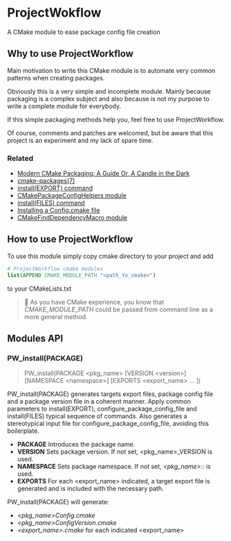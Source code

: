 # ProjectWokflow

A CMake module to ease package config file creation

## Why to use ProjectWorkflow

Main motivation to write this CMake module is to automate very common patterns when creating packages.

Obviously this is a very simple and incomplete module. Mainly because packaging is a complex subject and also because is not my purpose to write a complete module for everybody.

If this simple packaging methods help you, feel free to use ProjectWorkflow.

Of course, comments and patches are welcomed, but be aware that this project is an experiment and my lack of spare time.

### Related
- [Modern CMake Packaging: A Guide
Or, A Candle in the Dark](https://blog.vito.nyc/posts/cmake-pkg/)
- [cmake-packages(7)](https://cmake.org/cmake/help/latest/manual/cmake-packages.7.html#creating-packages)
- [install(EXPORT) command](https://cmake.org/cmake/help/latest/command/install.html#export)
- [CMakePackageConfigHelpers module](https://cmake.org/cmake/help/latest/module/CMakePackageConfigHelpers.html)
- [install(FILES) command](https://cmake.org/cmake/help/latest/command/install.html#files)
- [Installing a Config.cmake file](https://www.f-ax.de/dev/2020/10/07/cmake-config-package.html)
- [CMakeFindDependencyMacro module](https://cmake.org/cmake/help/latest/module/CMakeFindDependencyMacro.html)

## How to use ProjectWorkflow

To use this module simply copy cmake directory to your project and add 
```cmake
# ProjectWorkflow cmake modules
list(APPEND CMAKE_MODULE_PATH "<path_to_cmake>")
```
to your CMakeLists.txt

> 📝 As you have CMake experience, you know that *CMAKE_MODULE_PATH* could be passed from command line as a more general method.

## Modules API

### PW_install(PACKAGE)

> PW_install(PACKAGE <pkg_name> 
>   [VERSION \<version>] 
>   [NAMESPACE \<namespace>]
>   [EXPORTS <export_name> ... ])

PW_install(PACKAGE) generates targets export files, package config file and a package version file in a coherent manner.
Apply common parameters to install(EXPORT), configure_package_config_file and install(FILES) typical sequence of commands.
Also generates a stereotypical input file for configure_package_config_file, avoiding this boilerplate.

- **PACKAGE** Introduces the package name.
- **VERSION** Sets package version. If not set, <pkg_name>_VERSION is used.
- **NAMESPACE** Sets package namespace. If not set, *<pkg_name>::* is used.
- **EXPORTS** For each <export_name> indicated, a target export file is generated and is included with the necessary path.

PW_install(PACKAGE) will generate:
- *<pkg_name>Config.cmake*
- *<pkg_name>ConfigVersion.cmake*
- *<export_name>.cmake* for each indicated <export_name>
